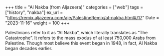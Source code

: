 +++
title = "Al Nakba (from Aljazeera)"
categories = ["web"]
tags = ["history", "nakba"]
ex_url = "https://remix.aljazeera.com/aje/PalestineRemix/al-nakba.html#/17"
Date = "2023-11-16"
weight = 100
+++

Palestinians refer to it as “Al Nakba”, which literally translates as “The Catastrophe”. It refers to the mass exodus of at least 750,000 Arabs from Palestine. Though most believe this event began in 1948, in fact, Al Nakba began decades earlier.
